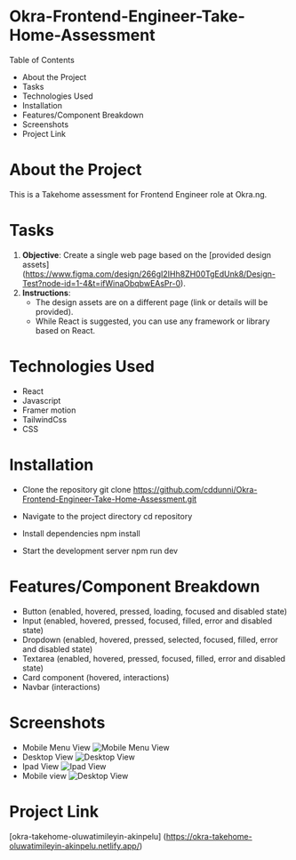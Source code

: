 # Okra-Frontend-Engineer-Take-Home-Assessment
Table of Contents
- About the Project
- Tasks
- Technologies Used
- Installation
- Features/Component Breakdown
- Screenshots
- Project Link

# About the Project
This is a Takehome assessment for Frontend Engineer role at Okra.ng.
# Tasks
1. **Objective**: Create a single web page based on the [provided design assets] (https://www.figma.com/design/266gI2IHh8ZH00TgEdUnk8/Design-Test?node-id=1-4&t=ifWinaObqbwEAsPr-0).
2. **Instructions**:
    - The design assets are on a different page (link or details will be provided).
    - While React is suggested, you can use any framework or library based on React.

# Technologies Used
- React
- Javascript
- Framer motion
- TailwindCss
- CSS
# Installation
- Clone the repository
git clone https://github.com/cddunni/Okra-Frontend-Engineer-Take-Home-Assessment.git

- Navigate to the project directory
cd repository

- Install dependencies
npm install

- Start the development server
npm run dev

# Features/Component Breakdown
- Button (enabled, hovered, pressed, loading, focused and disabled state)
- Input (enabled, hovered, pressed, focused, filled, error and disabled state)
- Dropdown (enabled, hovered, pressed, selected, focused, filled, error and disabled state)
- Textarea (enabled, hovered, pressed, focused, filled, error and disabled state)
- Card component (hovered, interactions)
- Navbar (interactions)

# Screenshots
- Mobile Menu View
![Mobile Menu View](assets/images/mobile-menu.png)
- Desktop View
![Desktop View](assets/images/desktop-view.png)
- Ipad View
![Ipad View](assets/images/ipad-view.png)
- Mobile view
![Desktop View](assets/images/mobile-view.png)


# Project Link
[okra-takehome-oluwatimileyin-akinpelu] (https://okra-takehome-oluwatimileyin-akinpelu.netlify.app/)
